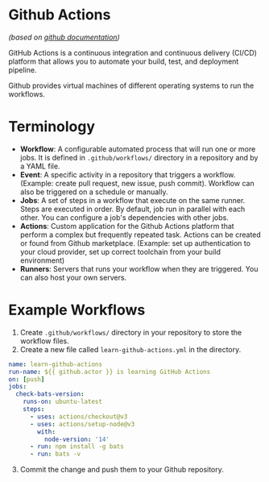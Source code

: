 # Github Actions
*(based on [github documentation](https://docs.github.com/en/actions))*

GitHub Actions is a continuous integration and continuous delivery (CI/CD) platform that allows you to automate your build, test, and deployment pipeline.

Github provides virtual machines of different operating systems to run the workflows.

# Terminology
- **Workflow**: A configurable automated process that will run one or more jobs. It is defined in `.github/workflows/` directory in a repository and by a YAML file.
- **Event**: A specific activity in a repository that triggers a workflow. (Example: create pull request, new issue, push commit). Workflow can also be triggered on a schedule or manually.
- **Jobs**: A set of steps in a workflow that execute on the same runner. Steps are executed in order. By default, job run in parallel with each other. You can configure a job's dependencies with other jobs.
- **Actions**: Custom application for the Github Actions platform that perform a complex but frequently repeated task. Actions can be created or found from Github marketplace. (Example: set up authentication to your cloud provider, set up correct toolchain from your build environment)
- **Runners**: Servers that runs your workflow when they are triggered. You can also host your own servers.

# Example Workflows
1. Create `.github/workflows/` directory in your repository to store the workflow files.
2. Create a new file called `learn-github-actions.yml` in the directory.
``` yaml
name: learn-github-actions
run-name: ${{ github.actor }} is learning GitHub Actions
on: [push]
jobs:
  check-bats-version:
    runs-on: ubuntu-latest
    steps:
      - uses: actions/checkout@v3
      - uses: actions/setup-node@v3
        with:
          node-version: '14'
      - run: npm install -g bats
      - run: bats -v
```
3. Commit the change and push them to your Github repository.
